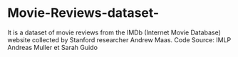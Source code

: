 # Movie-Reviews-dataset-
It is a dataset of movie reviews from the IMDb (Internet Movie Database) website collected by Stanford researcher Andrew Maas.
Code Source: IMLP Andreas Muller et Sarah Guido
